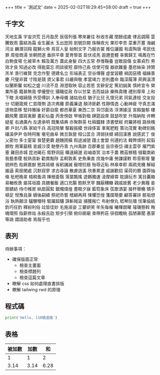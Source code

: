 +++
title = '測試文'
date = 2025-02-02T18:29:45+08:00
draft = true
+++

## 千字文
天地玄黃 宇宙洪荒 日月盈昃 辰宿列張
寒來暑往 秋收冬藏 閏餘成歲 律呂調陽
雲騰致雨 露結為霜 金生麗水 玉出崑岡
劍號巨闕 珠稱夜光 果珍李柰 菜重芥薑
海鹹河淡 麟潛羽翔 龍獅火帝 鳥官人皇
始制文字 乃服衣裳 推位讓國 有虞陶唐
弔民伐罪 周發商湯 坐朝問道 垂拱平章
愛育黎首 臣伏戎羌 遐邇壹體 率賓歸王
鳴鳳在竹 白駒食場 化被草木 賴及萬方
蓋此身髮 四大五常 恭惟鞠養 豈敢毀傷
女慕貞烈 男效才良 知過必改 得能莫忘
罔談彼短 靡恃己長 信使可復 器欲難量
墨悲絲染 詩贊羔羊 景行維賢 克念作聖
德建名立 形端表正 空谷傳聲 虛堂習聽
禍因惡積 福緣善慶 尺璧非寶 寸陰是競
資父事君 曰嚴與敬 孝當竭力 忠則盡命
臨深履薄 夙興溫清 似蘭斯馨 如松之盛
川流不息 淵澄取映 容止若思 言辭安定
篤初誠美 慎終宜令 榮業所基 籍甚無竟
學優豋仕 攝職從政 存以甘棠 去而益詠
樂殊貴賤 禮別尊卑 上和下睦 夫唱婦隨
外受傅訓 入奉母儀 諸姑伯叔 猶子比兒
孔懷兄弟 同氣連枝 交友投分 切磨箴規
仁慈隱惻 造次弗離 節義廉退 顛沛匪虧
性靜情逸 心動神疲 守真志滿 逐物意移
堅持雅操 好爵自縻 都邑華夏 東西二京
背邙面洛 浮渭據涇 宮殿盤郁 樓觀飛驚
圖寫禽獸 畫彩仙靈 丙舍傍啟 甲帳對楹
肆筵設席 鼓瑟吹笙 升階納陛 弁轉疑星
右通廣內 左達承明 既集墳典 亦聚群英
杜稿鐘隸 漆書壁經 府羅將相 路俠槐卿
戶封八縣 家給千兵 高冠陪輦 驅轂振纓
世祿侈富 車駕肥輕 策功茂實 勒碑刻銘
磻溪伊尹 佐時阿衡 奄宅曲阜 微旦孰營
桓公匡合 濟弱扶傾 綺回漢惠 說感武丁
俊乂密勿 多士寔甯 晉楚更霸 趙魏困橫
假途滅虢 踐土會盟 何遵約法 韓弊煩刑
起翦頗牧 用軍最精 宣威沙漠 馳譽丹青
九州禹跡 百郡秦並 岳宗泰岱 禪主雲亭
雁門紫塞 雞田赤城 昆池碣石 鉅野洞庭
曠遠綿邈 岩岫杳冥 治本于農 務茲稼穡
俶載南畝 我藝黍稷 稅熟貢新 勸賞黜陟
孟軻敦素 史魚秉直 庶幾中庸 勞謙謹敕
聆音察理 鑒貌辨色 貽厥嘉猷 勉其祗植
省躬譏誡 寵增抗極 殆辱近恥 林皋幸即
兩疏見機 解組誰逼 索居閑處 沉默寂寥
求古尋論 散慮逍遙 欣奏累遣 戚謝歡招
渠荷的曆 園莽抽條 枇杷晚翠 梧桐蚤凋
陳根委翳 落葉飄搖 遊鶤獨運 淩摩絳霄
耽讀玩市 寓目囊箱 易輶攸畏 屬耳垣牆
具膳餐飯 適口充腸 飽飫烹宰 饑厭糟糠
親戚故舊 老少異糧 妾禦績紡 侍巾帷房
紈扇圓絜 銀燭煒煌 晝眠夕寐 藍笱象床
弦歌酒宴 接杯舉觴 矯手頓足 悅豫且康
嫡後嗣續 祭祀烝嘗 稽顙再拜 悚懼恐惶
箋牒簡要 顧答審詳 骸垢想浴 執熱願涼
驢騾犢特 駭躍超驤 誅斬賊盜 捕獲叛亡
布射僚丸 嵇琴阮嘯 恬筆倫紙 鈞巧任釣
釋紛利俗 竝皆佳妙 毛施淑姿 工顰妍笑
年矢每催 曦暉朗曜 璿璣懸斡 晦魄環照
指薪修祜 永綏吉劭 矩步引領 俯仰廊廟
束帶矜莊 徘徊瞻眺 孤陋寡聞 愚蒙等誚
謂語助者 焉哉乎也

## 表列
待辦事項：
- 確保版面正常
    - 檢查主畫面
    - 檢查標題列
    - 檢查這篇文章
- 瞭解 css 如何處理直書排版
- 瞭解 tailwing rwd 的原理

## 程式碼
```python
print('Hello, 110號道路')
```

## 表格
| 被加數 | 加數 | 和 |
| --- | --- | --- |
| 1 | 1 | 2 |
| 3.14 | 3.14 | 6.28 |
